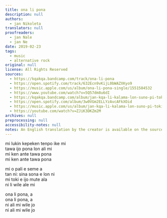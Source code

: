 ```yaml
---
title: ona li pona
description: null
authors:
  - jan Nikoleta
translators: null
proofreaders:
  - jan Nale
  - jan Ne
date: 2019-02-23
tags:
  - music
  - alternative rock
original: null
license: All Rights Reserved
sources:
  - https://kqakqa.bandcamp.com/track/ona-li-pona
  - https://open.spotify.com/track/632Ecn9vKijL0bWAZXKyo9
  - https://music.apple.com/us/album/ona-li-pona-single/1551584532
  - https://www.youtube.com/watch?v=5Q57dm8u6dI
  - https://kqakqa.bandcamp.com/album/jan-kqa-li-kalama-lon-suno-pi-toki-pona-lon-tenpo-sike-nanpa-2023
  - https://open.spotify.com/album/3w0VGm2ELLYzAvcAFkXOid
  - https://music.apple.com/us/album/jan-kqa-li-kalama-lon-suno-pi-toki-pona-lon-tenpo-sike/1703886265
  - https://youtube.com/watch?v=ZJiK3DKZm2M
archives: null
preprocessing: null
accessibility-notes: null
notes: An English translation by the creator is available on the sources
---
```


mi lukin kepeken tenpo ike mi  \
tawa ijo pona lon ali mi  \
mi ken ante tawa pona  \
mi ken ante tawa pona

mi o pali e seme a  \
tan ni: sina sona e lon ni  \
mi toki e ijo mute ala  \
ni li wile ale mi

ona li pona, a  \
ona li pona, a  \
ni ali mi wile jo  \
ni ali mi wile jo
